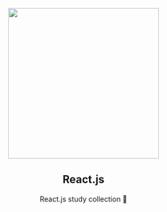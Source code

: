 <p align="center">
  <img src="https://user-images.githubusercontent.com/110442250/229817929-a8eb15bd-fe79-46fb-b2a5-2b51c2de4344.png" height="300">
  <h2 align="center">React.js</h2>
  <p align="center">React.js study collection 🚀<p>
  
  </p>
</p>
